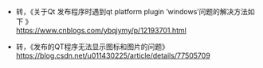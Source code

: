 * 转，《关于Qt 发布程序时遇到qt platform plugin ‘windows’问题的解决方法如下 》  
https://www.cnblogs.com/ybqjymy/p/12193701.html  

* 转，《发布的QT程序无法显示图标和图片的问题》  
https://blog.csdn.net/u011430225/article/details/77505709  
